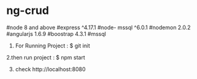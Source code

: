 # ng-crud
#node 8 and above
#express ^4.17.1
#node- mssql ^6.0.1
#nodemon 2.0.2
#angularjs 1.6.9
#boostrap 4.3.1
#mssql

1. For Running Project : $ git init

2.then run project : $ npm start

3. check http://localhost:8080
